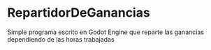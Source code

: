 # RepartidorDeGanancias
Simple programa escrito en Godot Engine que reparte las ganancias dependiendo de las horas trabajadas
